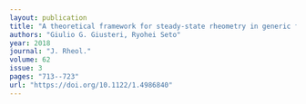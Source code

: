 ```yaml
---
layout: publication
title: "A theoretical framework for steady-state rheometry in generic flow conditions"
authors: "Giulio G. Giusteri, Ryohei Seto"
year: 2018
journal: "J. Rheol."
volume: 62
issue: 3
pages: "713--723"
url: "https://doi.org/10.1122/1.4986840"
---
```

